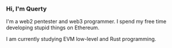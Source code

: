 ### Hi, I'm Querty

I'm a web2 pentester and web3 programmer.
I spend my free time developing stupid things on Ethereum.

I am currently studying EVM low-level and Rust programming.
